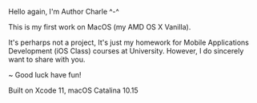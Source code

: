 Hello again, I'm Author Charle ^-^

This is my first work on MacOS (my AMD OS X Vanilla).

It's perharps not a project, It's just my homework for Mobile Applications Development (iOS Class) courses at University.
However, I do sincerely want to share with you.

~ Good luck have fun!

Built on Xcode 11, macOS Catalina 10.15
